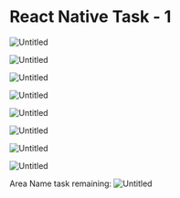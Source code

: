 ﻿# React Native Task - 1

![Untitled](https://github.com/jjahanzebb/rn-maps-task-app/assets/93594492/42f49467-33ce-43c3-b2ef-8150f447ddd9)

![Untitled](https://github.com/jjahanzebb/rn-maps-task-app/assets/93594492/32a34554-e787-4bb5-b5b1-2e46db6af045)

![Untitled](https://github.com/jjahanzebb/rn-maps-task-app/assets/93594492/0602860a-afcc-49fe-933c-39bf50bf6490)

![Untitled](https://github.com/jjahanzebb/rn-maps-task-app/assets/93594492/c683e1bf-1d9e-4d7b-8736-756254c34047)

![Untitled](https://github.com/jjahanzebb/rn-maps-task-app/assets/93594492/ccc6c9a9-c7a5-4094-a3e2-6f694e3a955d)

![Untitled](https://github.com/jjahanzebb/rn-maps-task-app/assets/93594492/c23388ae-0162-4702-8133-c72ac81a3235)

![Untitled](https://github.com/jjahanzebb/rn-maps-task-app/assets/93594492/149ac088-5164-49be-a1d0-5a3c09a665f9)

![Untitled](https://github.com/jjahanzebb/rn-maps-task-app/assets/93594492/a173775f-87db-45d1-a84d-6ed2e6bd1a9d)

Area Name task remaining:
![Untitled](https://github.com/jjahanzebb/rn-maps-task-app/assets/93594492/bff12cc4-cdad-439b-9c33-38152272e955)
